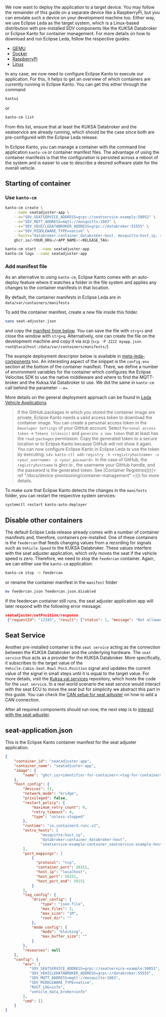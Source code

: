 We now want to deploy the application to a target device.
You may follow the remainder of this guide on a separate device like a RaspberryPi, but you can emulate such a device on your development machine too.
Either way, we use Eclipse Leda as the target system, which is a Linux-based distribution with pre-installed SDV components like the KUKSA Databroker
or Eclipse Kanto for container management. For more details on how to download and run Eclipse Leda, follow the respective guides:

- [QEMU](https://eclipse-leda.github.io/leda/docs/general-usage/running-qemu)
- [Docker](https://eclipse-leda.github.io/leda/docs/general-usage/docker-setup)
- [RaspberryPi](https://eclipse-leda.github.io/leda/docs/general-usage/raspberry-pi)
- [Linux](https://eclipse-leda.github.io/leda/docs/general-usage/linux-setup)

In any case, we now need to configure Eclipse Kanto to execute our application.
For this, it helps to get an overview of which containers are currently running in Eclipse Kanto. You can get this either through the command

```bash
kantui
```

or

```bash
kanto-cm list
```

From this list, ensure that at least the KUKSA Databroker and the seatservice are already running, which should be the case since both are pre-configured
with the Eclipse Leda release.

In Eclipse Kanto, you can manage a container with the command line application `kanto-cm` or container manifest files.
The advantage of using the container manifests is that the configuration is persisted across a reboot of the system and is easier to use
to describe a desired software state for the overall vehicle.

## Starting of container

### Use `kanto-cm`

```bash
kanto-cm create \
    --name seatadjuster-app \
    --e="SDV_SEATSERVICE_ADDRESS=grpc://seatservice-example:50051" \
    --e="SDV_MQTT_ADDRESS=mqtt://mosquitto:1883" \
    --e="SDV_VEHICLEDATABROKER_ADDRESS=grpc://databroker:55555" \
    --e="SDV_MIDDLEWARE_TYPE=native" \
    --hosts="databroker:container_databroker-host, mosquitto:host_ip, seatservice-example:container_seatservice-example-host" \
    ghcr.io/<YOUR_ORG>/<APP_NAME>:<RELEASE_TAG>

kanto-cm start --name seatadjuster-app
kanto-cm logs --name seatadjuster-app
```

### Add manifest file

As an alternative to using `kanto-cm`, Eclipse Kanto comes with an auto-deploy feature where it watches a folder in the file system and applies any changes
to the container manifests in that location.

By default, the container manifests in Eclipse Leda are in `data/var/containers/manifests`.

To add the container manifest, create a new file inside this folder.

```bash
nano seat-adjuster.json
```

and copy the [manifest from below](#seat-applicationjson). You can save the file with `strg+s` and close the window with `strg+q`.
Alternatively, one can create the file on the development machine and copy it via scp (`scp -P 2222 myapp.json root@localhost:/data/var/containers/manifests/`)

The example deployment descriptor below is available in
[meta-leda-components](https://github.com/eclipse-leda/meta-leda/blob/main/meta-leda-components/recipes-sdv/eclipse-leda/kanto-containers/example/seatadjuster-app.json.disabled)
too.
An interesting aspect of the snippet is the `config.env` section at the bottom of the container manifest.
There, we define a number of environment variables for the container
which configures the Eclipse Velocitas SDK to use the native middleware and where to find the MQTT-broker and the Kuksa.Val Databroker to use.
We did the same in `kanto-cm` call behind the parameter `--e=`.

More details on the general deployment approach can be found in [Leda Vehicle Applications](/leda/docs/app-deployment/velocitas/)

> If the GitHub packages in which you stored the container image are private, Eclipse Kanto needs a valid access token to download the container image.
You can create a personal access token in the `Developer Settings` of your GitHub account. Select `Personal access token` -> `Tokens (classic)`
and `generate a new token` that at least has the `read:packages` permission. Copy the generated token to a secure location or to Eclipse Kanto
because GitHub will not show it again.
You can now configure Eclipse Kanto in Eclipse Leda to use the token by executing:
`sdv-kanto-ctl add-registry -h <registryhostname> -u <your_username> -p <your_password>`. In the case of GitHub, the `registryhostname` is ghcr.io
, the username your GitHub handle, and the password is the generated token.
See [Container Registries]({{< ref "/docs/device-provisioning/container-management" >}}) for more details.

To make sure that Eclipse Kanto detects the changes in the `manifests` folder, you can restart the respective system services:

```bash
systemctl restart kanto-auto-deployer
```

## Disable other containers

The default Eclipse Leda release already comes with a number of container manifests and, therefore, containers pre-installed.
One of these containers is the `feedercan` that feeds changing values from a recording for signals such as `Vehicle.Speed` to the KUKSA Databroker.
These values interfere with the seat adjuster application, which only moves the seat if the vehicle speed is zero. Therefore, we need to stop the `feedercan` container.
Again, we can either use the `kanto-cm` application:

```bash
kanto-cm stop -n feedercan
```

or rename the container manifest in the `manifest` folder

```bash
mv feedercan.json feedercan.json.disabled
```

If the feedercan container still runs, the seat adjuster application app will later respond with the following error message:

```json
seatadjuster/setPosition/response
 {"requestId": "12345", "result": {"status": 1, "message": "Not allowed to move seat because vehicle speed is 9.0 and not 0"}}
```

## Seat Service

Another pre-installed container is the `seat service` acting as the connection between the KUKSA Databroker and the underlying hardware.
The `seat service` thus acts as a provider for the KUKSA Databroker.
More specifically, it subscribes to the target value of the `Vehicle.Cabin.Seat.Row1.Pos1.Position` signal and updates the current value of the signal
in small steps until it is equal to the target value.
For more details, visit the [Kuksa.val.services](https://github.com/eclipse/kuksa.val.services/tree/main/seat_service) repository,
which hosts the code for the `seat service`. In a real world scenario the seat service would interact with the seat ECU to move the seat
but for simplicity we abstract this part in this guide. You can check the [CAN setup for seat adjuster](/can-seat-adjuster) on how to add a CAN connection.

After all required components should run now, the next step is to [interact with the seat adjuster](/interact-seat-adjuster).

## seat-application.json

This is the Eclipse Kanto container manifest for the seat adjuster application.

```json
{
    "container_id": "seatadjuster-app",
    "container_name": "seatadjuster-app",
    "image": {
        "name": "ghcr.io/<identifier-for-container>:<tag-for-container>"
    },
    "host_config": {
        "devices": [],
        "network_mode": "bridge",
        "privileged": false,
        "restart_policy": {
            "maximum_retry_count": 0,
            "retry_timeout": 0,
            "type": "unless-stopped"
        },
        "runtime": "io.containerd.runc.v2",
        "extra_hosts": [
                "mosquitto:host_ip",
                "databroker:container_databroker-host",
                "seatservice-example:container_seatservice-example-host"
        ],
        "port_mappings": [
            {
              "protocol": "tcp",
              "container_port": 30151,
              "host_ip": "localhost",
              "host_port": 50151,
              "host_port_end": 50151
            }
        ],
        "log_config": {
            "driver_config": {
                "type": "json-file",
                "max_files": 2,
                "max_size": "1M",
                "root_dir": ""
            },
            "mode_config": {
                "mode": "blocking",
                "max_buffer_size": ""
            }
        },
        "resources": null
    },
    "config": {
        "env": [
           "SDV_SEATSERVICE_ADDRESS=grpc://seatservice-example:50051",
           "SDV_VEHICLEDATABROKER_ADDRESS=grpc://databroker:55555",
           "SDV_MQTT_ADDRESS=mqtt://mosquitto:1883",
           "SDV_MIDDLEWARE_TYPE=native",
           "RUST_LOG=info",
           "vehicle_data_broker=info"
        ],
        "cmd": []
    }
}
```
